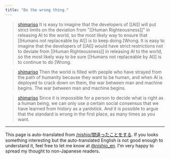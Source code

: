 ```yaml
---
title: "Do the wrong thing."
---
```


> [shimariso](https://twitter.com/shimariso/status/1637289233059827714) It is easy to imagine that the developers of [[AI]] will put strict limits on the deviation from "[[Human Righteousness]]" in releasing AI to the world, so the most likely way to ensure that [[Humans not replaceable by AI]] is to keep doing [Wrong. It is easy to imagine that the developers of [[AI]] would have strict restrictions not to deviate from [[Human Righteousness]] in releasing AI to the world, so the most likely way to be sure [[Humans not replaceable by AI]] is to continue to do [Wrong.

> [shimariso](https://twitter.com/shimariso/status/1637290754627502081) Then the world is filled with people who have strayed from the path of humanity because they want to be human, and when AI is deployed to crack down on them, the war between man and machine begins. The war between man and machine begins.

> [shimariso](https://twitter.com/shimariso/status/1637297414888636417) Since it is impossible for a person to decide what is right as a human being, we can only use a certain social consensus that we have learned from history as a yardstick. And it is possible to argue that the standard is wrong in the first place, as many times as you want.

---
This page is auto-translated from [/nishio/間違ったことをする](https://scrapbox.io/nishio/間違ったことをする). If you looks something interesting but the auto-translated English is not good enough to understand it, feel free to let me know at [@nishio_en](https://twitter.com/nishio_en). I'm very happy to spread my thought to non-Japanese readers.